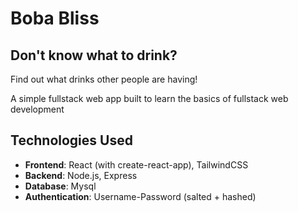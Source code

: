 # Boba Bliss

## Don't know what to drink?

Find out what drinks other people are having!

A simple fullstack web app built to learn the basics of fullstack web development

## Technologies Used

- **Frontend**: React (with create-react-app), TailwindCSS
- **Backend**: Node.js, Express
- **Database**: Mysql
- **Authentication**: Username-Password (salted + hashed)

